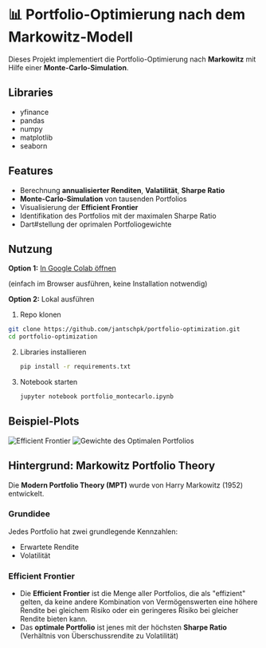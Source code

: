 # 📊 Portfolio-Optimierung nach dem Markowitz-Modell
Dieses Projekt implementiert die Portfolio-Optimierung nach **Markowitz** mit Hilfe einer **Monte-Carlo-Simulation**.

## Libraries
- yfinance
- pandas
- numpy
- matplotlib
- seaborn

## Features
- Berechnung **annualisierter Renditen**, **Valatilität**, **Sharpe Ratio**
- **Monte-Carlo-Simulation** von tausenden Portfolios
- Visualisierung der **Efficient Frontier**
- Identifikation des Portfolios mit der maximalen Sharpe Ratio
- Dart#stellung der oprimalen Portfoliogewichte

## Nutzung

**Option 1:** [In Google Colab öffnen](https://colab.research.google.com/drive/1JZ5d3pe-WvqEwcd8hncb7VQAIKlQT3uU?usp=sharing)

(einfach im Browser ausführen, keine Installation notwendig)

**Option 2:** Lokal ausführen
1. Repo klonen
  ```bash
  git clone https://github.com/jantschpk/portfolio-optimization.git
  cd portfolio-optimization
```

2. Libraries installieren
   ```bash
   pip install -r requirements.txt

3. Notebook starten
   ````bash
   jupyter notebook portfolio_montecarlo.ipynb

## Beispiel-Plots
![Efficient Frontier](images/efficient_frontier)
![Gewichte des Optimalen Portfolios](images/weights)


## Hintergrund: Markowitz Portfolio Theory

Die **Modern Portfolio Theory (MPT)** wurde von Harry Markowitz (1952) entwickelt.

### Grundidee
Jedes Portfolio hat zwei grundlegende Kennzahlen:
- Erwartete Rendite
- Volatilität
  
### Efficient Frontier
- Die **Efficient Frontier** ist die Menge aller Portfolios, die als "effizient" gelten, da keine andere Kombination von Vermögenswerten eine höhere Rendite bei gleichem Risiko oder ein geringeres Risiko bei gleicher Rendite bieten kann.
- Das **optimale Portfolio** ist jenes mit der höchsten **Sharpe Ratio** (Verhältnis von Überschussrendite zu Volatilität)

   
 
